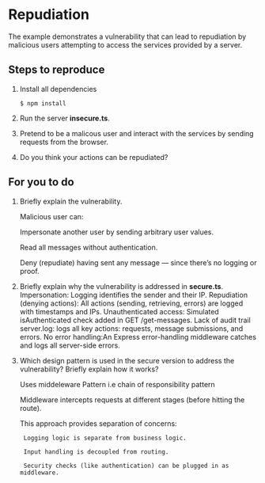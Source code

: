 # Repudiation

The example demonstrates a vulnerability that can lead to repudiation by malicious users attempting to access the services provided by a server.

## Steps to reproduce

1. Install all dependencies

    `$ npm install`

2. Run the server __insecure.ts__.

3. Pretend to be a malicous user and interact with the services by sending requests from the browser.

4. Do you think your actions can be repudiated?

## For you to do

1. Briefly explain the vulnerability.
    
    Malicious user can:

    Impersonate another user by sending arbitrary user values.
    
    Read all messages without authentication.
    
    Deny (repudiate) having sent any message — since there’s no logging or proof.


2. Briefly explain why the vulnerability is addressed in __secure.ts__.
    Impersonation: Logging identifies the sender and their IP.
    Repudiation (denying actions): All actions (sending, retrieving, errors) are logged with timestamps and IPs.
    Unauthenticated access: Simulated isAuthenticated check added in GET /get-messages.
    Lack of audit trail	server.log: logs all key actions: requests, message submissions, and errors.
    No error handling:An Express error-handling middleware catches and logs all server-side errors.

3. Which design pattern is used in the secure version to address the vulnerability? Briefly explain how it works?
    
    Uses middeleware Pattern i.e chain of responsibility pattern

    Middleware intercepts requests at different stages (before hitting the route).

    This approach provides separation of concerns:

        Logging logic is separate from business logic.

        Input handling is decoupled from routing.

        Security checks (like authentication) can be plugged in as middleware.